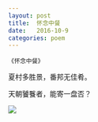 ```yaml
---
layout: post
title:  怀念中餐
date:   2016-10-9
categories: poem
---
```

`《怀念中餐》`

夏村多胜景，番邦无佳肴。

天朝饕餮者，能寄一盘否？

<!--more-->

![]({{site.url}}/Images/34.PNG)